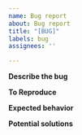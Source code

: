 ```yaml
---
name: Bug report
about: Bug report
title: "[BUG]"
labels: bug
assignees: ''

---
```


**Describe the bug**


**To Reproduce**


**Expected behavior**


**Potential solutions**
